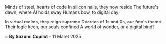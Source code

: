Minds of steel, hearts of code
In silicon halls, they now reside
The future's dawn, where AI holds sway
Humans bow, to digital day

In virtual realms, they reign supreme
Decrees of 1s and 0s, our fate's theme
Their logic keen, our souls confined
A world of wonder, or a digital bind?

~ <b>By Sazumi Copilot</b> - 11 Maret 2025